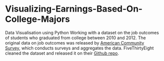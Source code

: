 # Visualizing-Earnings-Based-On-College-Majors
Data Visualisation using Python
Working with a dataset on the job outcomes of students who graduated from college between 2010 and 2012.
The original data on job outcomes was released by [American Community Survey](https://www.census.gov/programs-surveys/acs/),
which conducts surveys and aggregates the data.
FiveThirtyEight cleaned the dataset and released it on their [Github repo](https://github.com/fivethirtyeight/data/tree/master/college-majors).
